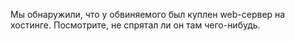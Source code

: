 Мы обнаружили, что у обвиняемого был куплен web-сервер на хостинге. Посмотрите, не спрятал ли он там чего-нибудь.
